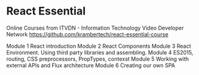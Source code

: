 # React Essential
Online Courses from ITVDN - Information Technology Video Developer Network
https://github.com/krambertech/react-essential-course

Module 1 React introduction
Module 2 React Components
Module 3 React Environment. Using third party libraries and assembling.
Module 4 ES2015, routing, CSS preprocessors, PropTypes, contexst
Module 5 Working with external APIs and Flux architecture
Module 6 Creating our own SPA
